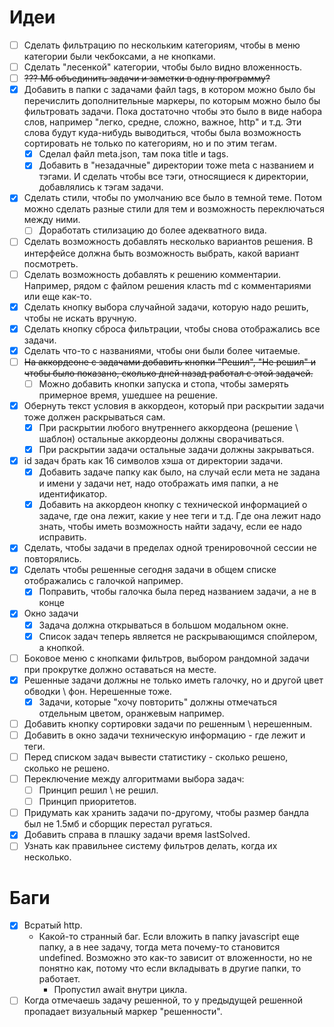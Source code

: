 # Идеи

- [ ] Сделать фильтрацию по нескольким категориям, чтобы в меню категории были чекбоксами, а не кнопками.
- [ ] Сделать "лесенкой" категории, чтобы было видно вложенность.
- [ ] ~~??? Мб объединить задачи и заметки в одну программу?~~
- [x] Добавить в папки с задачами файл tags, в котором можно было бы перечислить дополнительные маркеры, по которым можно было бы фильтровать задачи. Пока достаточно чтобы это было в виде набора слов, например "легко, средне, сложно, важное, http" и т.д. Эти слова будут куда-нибудь выводиться, чтобы была возможность сортировать не только по категориям, но и по этим тегам.
  - [x] Сделал файл meta.json, там пока title и tags.
  - [x] Добавить в "незадачные" директории тоже meta с названием и тэгами. И сделать чтобы все тэги, относящиеся к директории, добавлялись к тэгам задачи.
- [x] Сделать стили, чтобы по умолчанию все было в темной теме. Потом можно сделать разные стили для тем и возможность переключаться между ними.
  - [ ] Доработать стилизацию до более адекватного вида.
- [ ] Сделать возможность добавлять несколько вариантов решения. В интерфейсе должна быть возможность выбрать, какой вариант посмотреть.
- [ ] Сделать возможность добавлять к решению комментарии. Например, рядом с файлом решения класть md с комментариями или еще как-то.
- [x] Сделать кнопку выбора случайной задачи, которую надо решить, чтобы не искать вручную.
- [x] Сделать кнопку сброса фильтрации, чтобы снова отображались все задачи.
- [x] Сделать что-то с названиями, чтобы они были более читаемые.
- [ ] ~~На аккордеоне с задачами добавить кнопки "Решил", "Не решил" и чтобы было показано, сколько дней назад работал с этой задачей.~~
  - [ ] Можно добавить кнопки запуска и стопа, чтобы замерять примерное время, ушедшее на решение.
- [x] Обернуть текст условия в аккордеон, который при раскрытии задачи тоже должен раскрываться сам.
  - [x] При раскрытии любого внутреннего аккордеона (решение \ шаблон) остальные аккордеоны должны сворачиваться.
  - [x] При раскрытии задачи остальные задачи должны закрываться.
- [x] id задач брать как 16 символов хэша от директории задачи.
  - [x] Добавить задаче папку как было, на случай если мета не задана и имени у задачи нет, надо отображать имя папки, а не идентификатор. 
  - [x] Добавить на аккордеон кнопку с технической информацией о задаче, где она лежит, какие у нее теги и т.д. Где она лежит надо знать, чтобы иметь возможность найти задачу, если ее надо исправить.
- [x] Сделать, чтобы задачи в пределах одной тренировочной сессии не повторялись.
- [x] Сделать чтобы решенные сегодня задачи в общем списке отображались с галочкой например.
  - [x] Поправить, чтобы галочка была перед названием задачи, а не в конце
- [x] Окно задачи
  - [x] Задача должна открываться в большом модальном окне.
  - [x] Список задач теперь является не раскрывающимся спойлером, а кнопкой.
- [ ] Боковое меню с кнопками фильтров, выбором рандомной задачи при прокрутке должно оставаться на месте.
- [x] Решенные задачи должны не только иметь галочку, но и другой цвет обводки \ фон. Нерешенные тоже.
  - [x] Задачи, которые "хочу повторить" должны отмечаться отдельным цветом, оранжевым например.
- [ ] Добавить кнопку сортировки задачи по решенным \ нерешенным.
- [ ] Добавить в окно задачи техническую информацию - где лежит и теги.
- [ ] Перед списком задач вывести статистику - сколько решено, сколько не решено.
- [ ] Переключение между алгоритмами выбора задач:
  - [ ] Принцип решил \ не решил.
  - [ ] Принцип приоритетов.
- [ ] Придумать как хранить задачи по-другому, чтобы размер бандла был не 1.5мб и сборщик перестал ругаться.
- [x] Добавить справа в плашку задачи время lastSolved.
- [ ] Узнать как правильнее систему фильтров делать, когда их несколько.

# Баги

- [x] Всратый http.
  * Какой-то странный баг. Если вложить в папку javascript еще папку, а в нее задачу, тогда мета почему-то становится undefined. Возможно это как-то зависит от вложенности, но не понятно как, потому что если вкладывать в другие папки, то работает.
    * Пропустил await внутри цикла.
- [ ] Когда отмечаешь задачу решенной, то у предыдущей решенной пропадает визуальный маркер "решенности".
